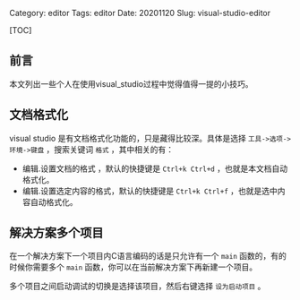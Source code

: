 Category: editor
Tags: editor
Date: 20201120
Slug: visual-studio-editor

[TOC]

## 前言

本文列出一些个人在使用visual_studio过程中觉得值得一提的小技巧。

## 文档格式化

visual studio 是有文档格式化功能的，只是藏得比较深。具体是选择 `工具->选项->环境->键盘` ，搜索关键词 `格式` ，其中相关的有：

- 编辑.设置文档的格式 ，默认的快捷键是 `Ctrl+k Ctrl+d` ，也就是本文档自动格式化。
- 编辑.设置选定内容的格式，默认的快捷键是 `Ctrl+k Ctrl+f` ，也就是选中内容自动格式化。



## 解决方案多个项目

在一个解决方案下一个项目内C语言编码的话是只允许有一个 `main` 函数的，有的时候你需要多个 `main` 函数，你可以在当前解决方案下再新建一个项目。

多个项目之间启动调试的切换是选择该项目，然后右键选择 `设为启动项目` 。